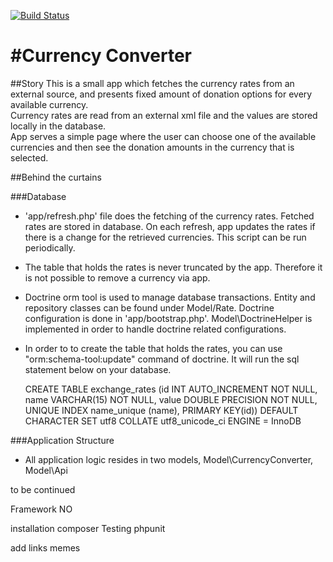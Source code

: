
[![Build Status](https://travis-ci.org/grandbora/currency-converter.png)](https://travis-ci.org/grandbora/currency-converter)

#Currency Converter
====================

##Story
This is a small app which fetches the currency rates from an external source, and presents fixed amount of donation options for every available currency.  
Currency rates are read from an external xml file and the values are stored locally in the database.  
App serves a simple page where the user can choose one of the available currencies and then see the donation amounts in the currency that is selected.  

##Behind the curtains


###Database
 * 'app/refresh.php' file does the fetching of the currency rates. Fetched rates are stored in database. On each refresh, app updates the rates if there is a change for the retrieved currencies. This script can be run periodically.
 * The table that holds the rates is never truncated by the app. Therefore it is not possible to remove a currency via app.
 * Doctrine orm tool is used to manage database transactions. Entity and repository classes can be found under Model/Rate. Doctrine configuration is done in 'app/bootstrap.php'. Model\DoctrineHelper is implemented in order to handle doctrine related configurations.
 * In order to to create the table that holds the rates, you can use "orm:schema-tool:update" command of doctrine. It will run the sql statement below on your database.

     CREATE TABLE exchange_rates (id INT AUTO_INCREMENT NOT NULL, name VARCHAR(15) NOT NULL, value DOUBLE PRECISION NOT NULL, UNIQUE INDEX name_unique (name), PRIMARY KEY(id)) DEFAULT CHARACTER SET utf8 COLLATE utf8_unicode_ci ENGINE = InnoDB

 ###Application Structure
 * All application logic resides in two models, Model\CurrencyConverter, Model\Api

to be continued



Framework
NO

installation composer
Testing
phpunit

add links memes